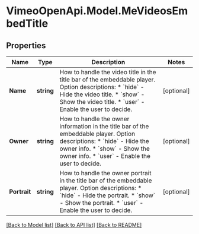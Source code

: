 # VimeoOpenApi.Model.MeVideosEmbedTitle
## Properties

Name | Type | Description | Notes
------------ | ------------- | ------------- | -------------
**Name** | **string** | How to handle the video title in the title bar of the embeddable player.  Option descriptions:  * &#x60;hide&#x60; - Hide the video title.  * &#x60;show&#x60; - Show the video title.  * &#x60;user&#x60; - Enable the user to decide.  | [optional] 
**Owner** | **string** | How to handle the owner information in the title bar of the embeddable player.  Option descriptions:  * &#x60;hide&#x60; - Hide the owner info.  * &#x60;show&#x60; - Show the owner info.  * &#x60;user&#x60; - Enable the user to decide.  | [optional] 
**Portrait** | **string** | How to handle the owner portrait in the title bar of the embeddable player.  Option descriptions:  * &#x60;hide&#x60; - Hide the portrait.  * &#x60;show&#x60; - Show the portrait.  * &#x60;user&#x60; - Enable the user to decide.  | [optional] 

[[Back to Model list]](../README.md#documentation-for-models) [[Back to API list]](../README.md#documentation-for-api-endpoints) [[Back to README]](../README.md)

